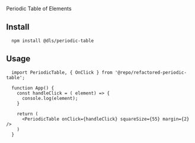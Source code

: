 Periodic Table of Elements

## Install

```
  npm install @dls/periodic-table
```

## Usage
```tsx
  import PeriodicTable, { OnClick } from '@repo/refactored-periodic-table';

  function App() {
    const handleClick = ( element) => {
      console.log(element);
    }

    return (
      <PeriodicTable onClick={handleClick} squareSize={55} margin={2} /> 
    )
  }
```

